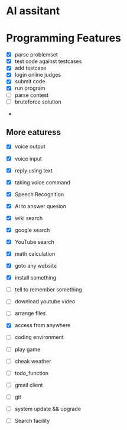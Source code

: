 # AI assitant

# Programming Features
  - [x] parse problemset
  - [x] test code against testcases
  - [x] add testcase
  - [x] login online judges
  - [x] submit code
  - [x] run program
  - [ ] parse contest
  - [ ] bruteforce solution
  - 
## More eaturess
   - [x] voice output
   - [x] voice input
   - [x] reply using text
   - [x] taking voice command
   - [x] Speech Recognition
   - [x] Ai to answer quesion
   - [x] wiki search
   - [x] google search
   - [x] YouTube search
   - [x] math calculation
   - [x] goto any website
   - [x] install something
   - [ ] tell to remember something
   - [ ] download youtube video
   - [ ] arrange files
   - [x] access from anywhere
   - [ ] coding environment
   - [ ] play game
   - [ ] cheak weather
   - [ ] todo_function 
   - [ ] gmail client
   - [ ] git 
   - [ ] system update && upgrade
   - [ ] Search facility



